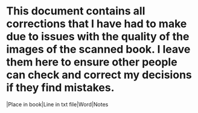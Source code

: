 # This document contains all corrections that I have had to make due to issues with the quality of the images of the scanned book. I leave them here to ensure other people can check and correct my decisions if they find mistakes.

|Place in book|Line in txt file|Word|Notes
